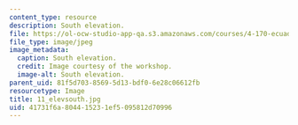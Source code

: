 ```yaml
---
content_type: resource
description: South elevation.
file: https://ol-ocw-studio-app-qa.s3.amazonaws.com/courses/4-170-ecuador-workshop-fall-2006/41731f6a804415231ef5095812d70996_11_elevsouth.jpg
file_type: image/jpeg
image_metadata:
  caption: South elevation.
  credit: Image courtesy of the workshop.
  image-alt: South elevation.
parent_uid: 81f5d703-8569-5d13-bdf0-6e28c06612fb
resourcetype: Image
title: 11_elevsouth.jpg
uid: 41731f6a-8044-1523-1ef5-095812d70996
---
```

